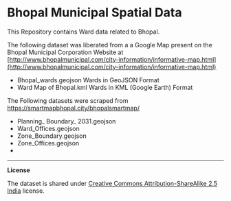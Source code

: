 Bhopal Municipal Spatial Data
==

This Repository contains Ward data related to Bhopal.

The following dataset was liberated from a a Google Map  present on the Bhopal Municipal Corporation Website at [http://www.bhopalmunicipal.com/city-information/informative-map.html](http://www.bhopalmunicipal.com/city-information/informative-map.html)
* Bhopal_wards.geojson
Wards in GeoJSON Format
* Ward Map of Bhopal.kml
Wards in KML (Google Earth) Format

The Following datasets were scraped from https://smartmapbhopal.city/bhopalsmartmap/

* Planning_ Boundary_ 2031.geojson
* Ward_Offices.geojson
* Zone_Boundary.geojson
* Zone_Offices.geojson
* 


----------

**License**

The dataset is shared under [Creative Commons Attribution-ShareAlike 2.5 India](http://creativecommons.org/licenses/by-sa/2.5/in/) license.